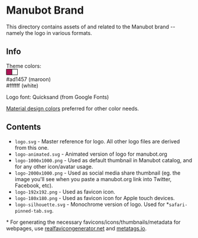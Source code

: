 # Manubot Brand

This directory contains assets of and related to the Manubot brand -- namely the logo in various formats.

## Info

Theme colors:  
![theme colors](theme-colors.png)  
#ad1457 (maroon)  
#ffffff (white)

Logo font:
Quicksand (from Google Fonts)

[Material design colors](https://www.materialpalette.com/colors) preferred for other color needs.

## Contents

- `logo.svg` - Master reference for logo.
  All other logo files are derived from this one.
- `logo-animated.svg` - Animated version of logo for manubot.org
- `logo-1000x1000.png` - Used as default thumbnail in Manubot catalog, and for any other icon/avatar usage.
- `logo-2000x1000.png` - Used as social media share thumbnail (eg. the image you'll see when you paste a manubot.org link into Twitter, Facebook, etc).
- `logo-192x192.png` - Used as favicon icon.
- `logo-180x180.png` - Used as favicon icon for Apple touch devices.
- `logo-silhouette.svg` - Monochrome version of logo. Used for \*`safari-pinned-tab.svg`.

\* For generating the necessary favicons/icons/thumbnails/metadata for webpages, use [realfavicongenerator.net](https://realfavicongenerator.net/) and [metatags.io](https://metatags.io/).
